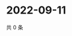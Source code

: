 # 2022-09-11

共 0 条

<!-- BEGIN WEIBO -->
<!-- 最后更新时间 Sun Sep 11 2022 01:12:35 GMT+0800 (China Standard Time) -->

<!-- END WEIBO -->
